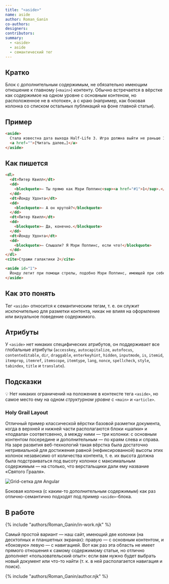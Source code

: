```yaml
---
title: "<aside>"
name: aside
author: Roman_Ganin
co-authors:
designers:
contributors:
summary:
  - <aside>
  - aside
  - семантический тег
---
```

## Кратко

Блок с дополнительным содержимым, не обязательно имеющим отношение к главному (`<main>`) контенту. Обычно встречается в вёрстке как содержимое на одном уровне с основным контеном, но расположенное не в «потоке», а с краю (например, как боковая колонка со списком остальных публикаций на фоне главной статьи).

## Пример

```html
<aside>
  Стала известна дата выхода Half-Life 3. Игра должна выйти не раньше 14…
  <a href="">[Читать далее…]</a>
</aside>
```

## Как пишется

```html
<dl>
  <dt>Питер Квилл</dt>
  <dd>
    <blockquote>— Ты прямо как Мэри Поппинс<sup><a href="#1">1</sup>.</blockquote>
  </dd>
  <dt>Йонду Удонта</dt>
  <dd>
    <blockquote>— А он крутой?</blockquote>
  </dd>
  <dt>Питер Квилл</dt>
  <dd>
    <blockquote>— Да, конечно.</blockquote>
  </dd>
  <dt>Йонду Удонта</dt>
  <dd>
    <blockquote>— Слышали? Я Мэри Поппинс, если что!</blockquote>
  </dd>
</dl>
<cite>Стражи галактики 2</cite>

<aside id="1">
  Йонду летит при помощи стрелы, подобно Мэри Поппинс, имеющей при себе зонтик.
</aside>
```

## Как это понять

Тег `<aside>` относится к семантическим тегам, т. е. он служит исключительно для разметки контента, никак не влияя на оформление или визуальное поведение содержимого.

## Атрибуты

У `<aside>` нет никаких специфических атрибутов, он поддерживает все глобальные атрибуты (`accesskey`, `autocapitalize`, `autofocus`, `contenteditable`, `dir`, `draggable`, `enterkeyhint`, `hidden`, `inputmode`, `is`, `itemid`, `itemprop`, `itemref`, `itemscope`, `itemtype`, `lang`, `nonce`, `spellcheck`, `style`, `tabindex`, `title` и `translate`).

## Подсказки

💡 Нет никаких ограничений на положение в контексте тега `<aside>`, но самое место ему на одном _структурном уровне_ с `<main>` и `<article>`.

### Holy Grail Layout

Отличный пример классической вёрстки базовой разметки документа, когда в верхней и нижней части располагаются блоки «шапки» и «подвала» соответсвенно, а между ними — три колонки: с основным контентом посередине и дополнительным — по краям слева и справа. На заре развития веб-технологий такая вёрстка была достаточно нетривиальной для достижения равной (нефиксированной) высоты этих колонок независимо от количества контента, т. е. их высота должна была подстраиваться под высоту колонки с максимальным содержимым — на столько, что верстальщики дали ему название «Святого Грааля».

![Grid-сетка для Angular](/assets/images/posts/aside/aside.jpg)

Боковая колонка (с каким-то дополнительным содержимым) как раз отлично-семантично подходят под пример `<aside>`-блока.

## В работе

{% include "authors/Roman_Ganin/in-work.njk" %}

Самый простой вариант — наш сайт, имеющий две колонки (на десктопных и планшетных экранах): правую — с основным контентом, и «боковую» левую — с навигацией. Вот как раз эта область не имеет прямого отношения к самому содержимому статьи, но отлично дополняет «пользовательский опыт»: если вам нужно будет выбрать новый документ или что-то найти (т. к. в ней располагается навигация и поиск).

{% include "authors/Roman_Ganin/author.njk" %}
